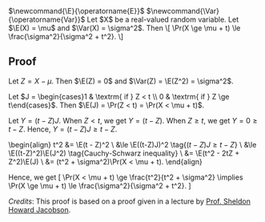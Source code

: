 <span class="invisible">
$\newcommand{\E}{\operatorname{E}}$
$\newcommand{\Var}{\operatorname{Var}}$
</span>
Let $X$ be a real-valued random variable. Let $\E(X) = \mu$ and $\Var(X) = \sigma^2$. Then
\[ \Pr(X \ge \mu + t) \le \frac{\sigma^2}{\sigma^2 + t^2}. \]

## Proof

Let $Z = X - \mu$. Then $\E(Z) = 0$ and $\Var(Z) = \E(Z^2) = \sigma^2$.

Let $J = \begin{cases}1 & \textrm{ if } Z < t \\ 0 & \textrm{ if } Z \ge t\end{cases}$.
Then $\E(J) = \Pr(Z < t) = \Pr(X < \mu + t)$.

Let $Y = (t-Z)J$.
When $Z < t$, we get $Y = (t-Z)$.
When $Z \ge t$, we get $Y = 0 \ge t - Z$.
Hence, $Y = (t-Z)J \ge t - Z$.

\begin{align}
t^2 &= \E(t - Z)^2
\\ &\le \E((t-Z)J)^2  \tag{$(t-Z)J \ge t-Z$}
\\ &\le \E((t-Z)^2)\E(J^2)  \tag{Cauchy-Schwarz inequality}
\\ &= \E(t^2 - 2tZ + Z^2)\E(J)
\\ &= (t^2 + \sigma^2)\Pr(X < \mu + t).
\end{align}

Hence, we get
\[ \Pr(X < \mu + t) \ge \frac{t^2}{t^2 + \sigma^2}
\implies \Pr(X \ge \mu + t) \le \frac{\sigma^2}{\sigma^2 + t^2}. \]

*Credits*: This proof is based on a proof given in a lecture by
[Prof. Sheldon Howard Jacobson](http://shj.cs.illinois.edu).
